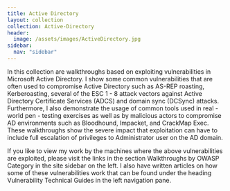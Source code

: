 ```yaml
---
title: Active Directory
layout: collection
collection: Active-Directory
header:
  image: /assets/images/ActiveDirectory.jpg
sidebar:
  nav: "sidebar"
---
```

In this collection are walkthroughs based on exploiting vulnerabilities in Microsoft Active Directory. I show some common vulnerabilities that are often used to compromise Active Directory such as AS-REP roasting, Kerberoasting, several of the ESC 1 - 8 attack vectors against Active Directory Certificate Services (ADCS) and domain sync (DCSync) attacks. Furthermore, I also demonstrate the usage of common tools used in real - world pen - testing exercises as well as by malicious actors to compromise AD environments such as Bloodhound, Impacket, and CrackMap Exec. These walkthroughs show the severe impact that exploitation can have to include full escalation of privileges to Administrator user on the AD domain.

If you like to view my work by the machines where the above vulnerabilities are exploited, please visit the links in the section Walkthroughs by OWASP Category in the site sidebar on the left. I also have written articles on how some of these vulnerabilities work that can be found under the heading Vulnerability Technical Guides in the left navigation pane.
